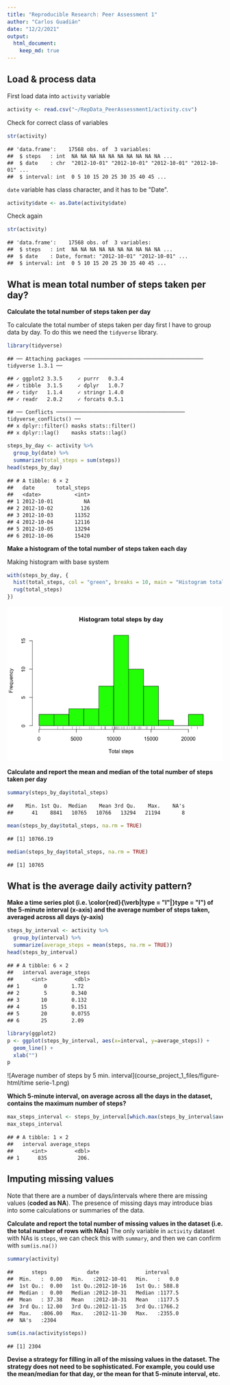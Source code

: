 ```yaml
---
title: "Reproducible Research: Peer Assessment 1"
author: "Carlos Guadián"
date: "12/2/2021"
output: 
  html_document:
    keep_md: true
---
```




## Load & process data
First load data into `activity` variable

```r
activity <- read.csv("~/RepData_PeerAssessment1/activity.csv")
```

Check for correct class of variables

```r
str(activity)
```

```
## 'data.frame':	17568 obs. of  3 variables:
##  $ steps   : int  NA NA NA NA NA NA NA NA NA NA ...
##  $ date    : chr  "2012-10-01" "2012-10-01" "2012-10-01" "2012-10-01" ...
##  $ interval: int  0 5 10 15 20 25 30 35 40 45 ...
```

`date` variable has class character, and it has to be "Date".

```r
activity$date <- as.Date(activity$date)
```

Check again

```r
str(activity)
```

```
## 'data.frame':	17568 obs. of  3 variables:
##  $ steps   : int  NA NA NA NA NA NA NA NA NA NA ...
##  $ date    : Date, format: "2012-10-01" "2012-10-01" ...
##  $ interval: int  0 5 10 15 20 25 30 35 40 45 ...
```

## What is mean total number of steps taken per day?
**Calculate the total number of steps taken per day**

To calculate the total number of steps taken per day first I have to group data by day. To do this we need the `tidyverse` library.

```r
library(tidyverse)
```

```
## ── Attaching packages ─────────────────────────────────────── tidyverse 1.3.1 ──
```

```
## ✓ ggplot2 3.3.5     ✓ purrr   0.3.4
## ✓ tibble  3.1.5     ✓ dplyr   1.0.7
## ✓ tidyr   1.1.4     ✓ stringr 1.4.0
## ✓ readr   2.0.2     ✓ forcats 0.5.1
```

```
## ── Conflicts ────────────────────────────────────────── tidyverse_conflicts() ──
## x dplyr::filter() masks stats::filter()
## x dplyr::lag()    masks stats::lag()
```

```r
steps_by_day <- activity %>%
  group_by(date) %>%
  summarize(total_steps = sum(steps))
head(steps_by_day)
```

```
## # A tibble: 6 × 2
##   date       total_steps
##   <date>           <int>
## 1 2012-10-01          NA
## 2 2012-10-02         126
## 3 2012-10-03       11352
## 4 2012-10-04       12116
## 5 2012-10-05       13294
## 6 2012-10-06       15420
```

**Make a histogram of the total number of steps taken each day**

Making histogram with base system

```r
with(steps_by_day, {
  hist(total_steps, col = "green", breaks = 10, main = "Histogram total steps by day", xlab = "Total steps")
  rug(total_steps)
})
```

![Histogram of total steps by day](course_project_1_files/figure-html/histogram-1.png)

**Calculate and report the mean and median of the total number of steps taken per day**

```r
summary(steps_by_day$total_steps)
```

```
##    Min. 1st Qu.  Median    Mean 3rd Qu.    Max.    NA's 
##      41    8841   10765   10766   13294   21194       8
```

```r
mean(steps_by_day$total_steps, na.rm = TRUE)
```

```
## [1] 10766.19
```

```r
median(steps_by_day$total_steps, na.rm = TRUE)
```

```
## [1] 10765
```

## What is the average daily activity pattern?
**Make a time series plot (i.e. \color{red}{\verb|type = "l"|}type = "l") of the 5-minute interval (x-axis) and the average number of steps taken, averaged across all days (y-axis)**

```r
steps_by_interval <- activity %>%
  group_by(interval) %>%
  summarize(average_steps = mean(steps, na.rm = TRUE))
head(steps_by_interval)
```

```
## # A tibble: 6 × 2
##   interval average_steps
##      <int>         <dbl>
## 1        0        1.72  
## 2        5        0.340 
## 3       10        0.132 
## 4       15        0.151 
## 5       20        0.0755
## 6       25        2.09
```

```r
library(ggplot2)
p <- ggplot(steps_by_interval, aes(x=interval, y=average_steps)) +
  geom_line() + 
  xlab("")
p
```

![Average number of steps by 5 min. interval](course_project_1_files/figure-html/time serie-1.png)

**Which 5-minute interval, on average across all the days in the dataset, contains the maximum number of steps?**

```r
max_steps_interval <- steps_by_interval[which.max(steps_by_interval$average_steps),]
max_steps_interval
```

```
## # A tibble: 1 × 2
##   interval average_steps
##      <int>         <dbl>
## 1      835          206.
```

## Imputing missing values
Note that there are a number of days/intervals where there are missing values (**coded as NA**). The presence of missing days may introduce bias into some calculations or summaries of the data.

**Calculate and report the total number of missing values in the dataset (i.e. the total number of rows with NAs)**
The only variable in `activity` dataset with NAs is `steps`, we can check this with `summary`, and then we can confirm with `sum(is.na())`

```r
summary(activity)
```

```
##      steps             date               interval     
##  Min.   :  0.00   Min.   :2012-10-01   Min.   :   0.0  
##  1st Qu.:  0.00   1st Qu.:2012-10-16   1st Qu.: 588.8  
##  Median :  0.00   Median :2012-10-31   Median :1177.5  
##  Mean   : 37.38   Mean   :2012-10-31   Mean   :1177.5  
##  3rd Qu.: 12.00   3rd Qu.:2012-11-15   3rd Qu.:1766.2  
##  Max.   :806.00   Max.   :2012-11-30   Max.   :2355.0  
##  NA's   :2304
```

```r
sum(is.na(activity$steps))
```

```
## [1] 2304
```

**Devise a strategy for filling in all of the missing values in the dataset. The strategy does not need to be sophisticated. For example, you could use the mean/median for that day, or the mean for that 5-minute interval, etc.**
